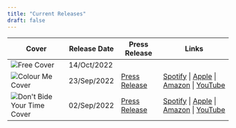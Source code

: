 ```yaml
---
title: "Current Releases"
draft: false
---
```


| Cover | Release Date | Press Release | Links |
| ----- | ----------- | ------------ | ----- |
| ![Free Cover](/free-cover-sm.png) | 14/Oct/2022 |  |  |
| ![Colour Me Cover](/colour-me-cover-sm.png) | 23/Sep/2022 | [Press Release](/press/colour-me/) | [Spotify](https://open.spotify.com/album/74ytpugaXumu9CvhxFFQF4?si=w80fp4vtSty_FipI-1C2UA)  \| [Apple](https://music.apple.com/gb/album/colour-me/1643337160?i=1643337161) \|  [Amazon](https://amazon.com/music/player/albums/B0BCZSH1RV?marketplaceId=ATVPDKIKX0DER&musicTerritory=US&ref=dm_sh_URYVkIvX12QwJaIC05p5CIe6z) \|  [YouTube](https://www.youtube.com/watch?v=2P4ctKFpj2w) |
| ![Don't Bide Your Time Cover](/bide-cover-sm.png) | 02/Sep/2022 | [Press Release](/press/bide/) | [Spotify](https://open.spotify.com/album/1xxKD1LkS7w2a4Bo4gGiUw?si=pzWRHdZiSK6cFn03WitywQ)  \| [Apple](https://music.apple.com/gb/album/dont-bide-your-time/1642289869?i=1642289870) \|  [Amazon](https://amazon.com/music/player/albums/B0BC8T8H13?marketplaceId=ATVPDKIKX0DER&musicTerritory=US&ref=dm_sh_YViQBxaC64Vnj8MMptx7CLjxq) \|  [YouTube](https://www.youtube.com/watch?v=OcLtEsycgwY) |
